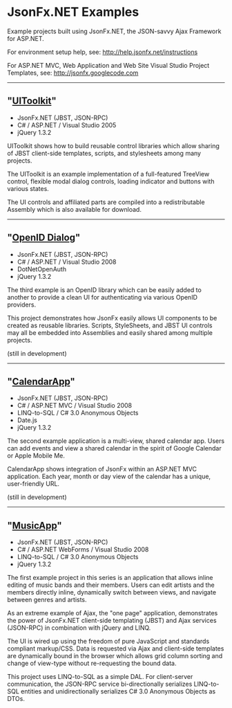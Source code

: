 # JsonFx.NET Examples #

Example projects built using JsonFx.NET, the JSON-savvy Ajax Framework for ASP.NET.

For environment setup help, see: http://help.jsonfx.net/instructions

For ASP.NET MVC, Web Application and Web Site Visual Studio Project Templates, see: http://jsonfx.googlecode.com


---


## "[UIToolkit](http://code.google.com/p/jsonfx-examples/source/browse/#svn/trunk/UIToolkit)" ##

  * JsonFx.NET (JBST, JSON-RPC)
  * C# / ASP.NET / Visual Studio 2005
  * jQuery 1.3.2

UIToolkit shows how to build reusable control libraries which allow sharing of JBST client-side templates, scripts, and stylesheets among many projects.

The UIToolkit is an example implementation of a full-featured TreeView control, flexible modal dialog controls, loading indicator and buttons with various states.

The UI controls and affiliated parts are compiled into a redistributable Assembly which is also available for download.


---


## "[OpenID Dialog](http://code.google.com/p/jsonfx-examples/source/browse/#svn/trunk/OpenIDDialog)" ##
  * JsonFx.NET (JBST, JSON-RPC)
  * C# / ASP.NET / Visual Studio 2008
  * DotNetOpenAuth
  * jQuery 1.3.2

The third example is an OpenID library which can be easily added to another to provide a clean UI for authenticating via various OpenID providers.

This project demonstrates how JsonFx easily allows UI components to be created as reusable libraries. Scripts, StyleSheets, and JBST UI controls may all be embedded into Assemblies and easily shared among multiple projects.

(still in development)


---


## "[CalendarApp](http://code.google.com/p/jsonfx-examples/source/browse/#svn/trunk/CalendarApp)" ##
  * JsonFx.NET (JBST, JSON-RPC)
  * C# / ASP.NET MVC / Visual Studio 2008
  * LINQ-to-SQL / C# 3.0 Anonymous Objects
  * Date.js
  * jQuery 1.3.2

The second example application is a multi-view, shared calendar app. Users can add events and view a shared calendar in the spirit of Google Calendar or Apple Mobile Me.

CalendarApp shows integration of JsonFx within an ASP.NET MVC application. Each year, month or day view of the calendar has a unique, user-friendly URL.

(still in development)


---


## "[MusicApp](http://code.google.com/p/jsonfx-examples/source/browse/#svn/trunk/MusicApp)" ##
  * JsonFx.NET (JBST, JSON-RPC)
  * C# / ASP.NET WebForms / Visual Studio 2008
  * LINQ-to-SQL / C# 3.0 Anonymous Objects
  * jQuery 1.3.2

The first example project in this series is an application that allows inline editing of music bands and their members. Users can edit artists and the members directly inline, dynamically switch between views, and navigate between genres and artists.

As an extreme example of Ajax, the "one page" application, demonstrates the power of JsonFx.NET client-side templating (JBST) and Ajax services (JSON-RPC) in combination with jQuery and LINQ.

The UI is wired up using the freedom of pure JavaScript and standards compliant markup/CSS.  Data is requested via Ajax and client-side templates are dynamically bound in the browser which allows grid column sorting and change of view-type without re-requesting the bound data.

This project uses LINQ-to-SQL as a simple DAL. For client-server communication, the JSON-RPC service bi-directionally serializes LINQ-to-SQL entities and unidirectionally serializes C# 3.0 Anonymous Objects as DTOs.